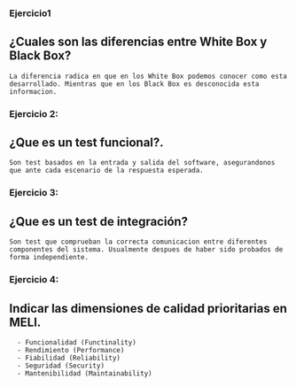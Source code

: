 ### Ejercicio1

## ¿Cuales son las diferencias entre White Box y Black Box?
```
La diferencia radica en que en los White Box podemos conocer como esta desarrollado. Mientras que en los Black Box es desconocida esta informacion.
```

### Ejercicio 2:

## ¿Que es un test funcional?.
```
Son test basados en la entrada y salida del software, asegurandonos que ante cada escenario de la respuesta esperada.
```

### Ejercicio 3:

## ¿Que es un test de integración?
```
Son test que comprueban la correcta comunicacion entre diferentes componentes del sistema. Usualmente despues de haber sido probados de forma independiente.
```

### Ejercicio 4:

## Indicar las dimensiones de calidad prioritarias en MELI.

```
  - Funcionalidad (Functinality)
  - Rendimiento (Performance)
  - Fiabilidad (Reliability)
  - Seguridad (Security)
  - Mantenibilidad (Maintainability)
```